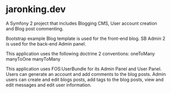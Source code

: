jaronking.dev
=============

A Symfony 2 project that includes Blogging CMS, User account creation and Blog post commenting.

Bootstrap example Blog template is used for the front-end blog.  SB Admin 2 is used for the back-end Admin panel.

This application uses the following doctrine 2 conventions:
oneToMany
manyToOne
manyToMany

This application uses FOS:UserBundle for its Admin Panel and User Panel.  Users can generate an account and add comments to the blog posts.  Admin users can create and edit blogs posts, add tags to the blog posts, view and edit messages and edit user information.